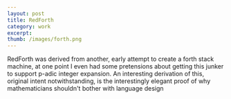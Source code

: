 ```yaml
---
layout: post
title: RedForth 
category: work
excerpt: 
thumb: /images/forth.png
---
```


<div class="txt">
<p>RedForth was derived from another, early attempt to create a forth stack machine,
at one point I even had some pretensions about getting this junker to support p-adic
integer expansion. An interesting derivation of this, original intent notwithstanding,
is the interestingly elegant  proof of why mathematicians shouldn't 
bother with language design</p>

</div>

